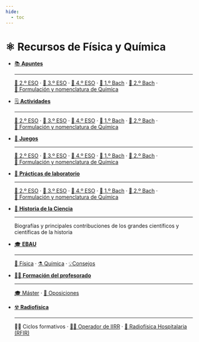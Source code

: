 ```yaml
---
hide:
  - toc
---
```


# ⚛️ Recursos de Física y Química

<div class="grid cards" markdown>

-   [📚 **Apuntes**](apuntes)

    ---

    [📗&nbsp;2.º ESO](apuntes/2eso) · [📘&nbsp;3.º ESO](apuntes/3eso) · [📙&nbsp;4.º ESO](apuntes/4eso) · [📕&nbsp;1.º Bach](apuntes/1bach) · [📓&nbsp;2.º Bach](apuntes/2bach) · [📔&nbsp;Formulación y nomenclatura de Química](apuntes/formulacion-nomenclatura-quimica)

-   [🗒️ **Actividades**](actividades)

    ---

    [📗&nbsp;2.º ESO](actividades/2eso) · [📘&nbsp;3.º ESO](actividades/3eso) · [📙&nbsp;4.º ESO](actividades/4eso) · [📕&nbsp;1.º Bach](actividades/1bach) · [📓&nbsp;2.º Bach](actividades/2bach) · [📔&nbsp;Formulación y nomenclatura de Química](actividades/formulacion-nomenclatura-quimica)

-   [🧩 **Juegos**](juegos)

    ---

    [📗&nbsp;2.º ESO](juegos/2eso) · [📘&nbsp;3.º ESO](juegos/3eso) · [📙&nbsp;4.º ESO](juegos/4eso) · [📕&nbsp;1.º Bach](juegos/1bach) · [📓&nbsp;2.º Bach](juegos/2bach) · [📔&nbsp;Formulación y nomenclatura de Química](juegos/formulacion-nomenclatura-quimica)

-   [🧪 **Prácticas de laboratorio**](practicas-laboratorio)

    ---

    [📗&nbsp;2.º ESO](practicas-laboratorio/2eso) · [📘&nbsp;3.º ESO](practicas-laboratorio/3eso) · [📙&nbsp;4.º ESO](practicas-laboratorio/4eso) · [📕&nbsp;1.º Bach](practicas-laboratorio/1bach) · [📓&nbsp;2.º Bach](practicas-laboratorio/2bach) · [📔&nbsp;Formulación y nomenclatura de Química](practicas-laboratorio/formulacion-nomenclatura-quimica)

-   [📖 **Historia de la Ciencia**](historia-ciencia)

    ---

    Biografías y principales contribuciones de los grandes científicos y científicas de la historia

-   [🎓 **EBAU**](EBAU)

    ---

    [🧲 Física](EBAU/fisica) · [⚗️ Química](EBAU/quimica) · [💡Consejos](EBAU/consejos)

-   [🧑‍🏫 **Formación del profesorado**](formacion-profesorado)

    ---

    [🎓 Máster](formacion-profesorado/master) · [📝 Oposiciones](formacion-profesorado/oposiciones)

-   [☢️ **Radiofísica**](radiofisica)

    ---

    🧑‍🏫 Ciclos formativos · [🧑‍🔧 Operador de IIRR](radiofisica/operador-IIRR) · [🏥 Radiofísica Hospitalaria (RFIR)](radiofisica-RFIR)

</div>